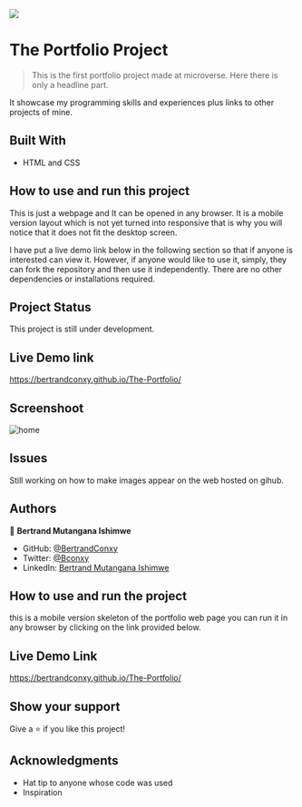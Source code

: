 ![](https://img.shields.io/badge/Microverse-blueviolet)

# The Portfolio Project

>This is the first portfolio project made at microverse.
>Here there is only a headline part.

It showcase my programming skills and experiences plus links to other projects of mine.

## Built With

- HTML and CSS 

## How to use and run this project

This is just a webpage and It can be opened in any browser.
It is a mobile version layout which is not yet turned into responsive that is why you will notice that it does not fit the desktop screen.

I have put a live demo link below in the following section so that
if anyone is interested can view it. However, if anyone would like to use it, simply, they can fork the repository and then use it independently.
There are no other dependencies or installations required.

## Project Status
This project is still under development.
## Live Demo link
 https://bertrandconxy.github.io/The-Portfolio/

## Screenshoot


![home](https://user-images.githubusercontent.com/90222110/143865232-58e8eed4-aefb-4cac-a77c-5132257f42e4.jpg)

## Issues

Still working on how to make images appear on the web hosted on gihub.

## Authors

👤 **Bertrand Mutangana Ishimwe**

- GitHub: [@BertrandConxy](https://github.com/BertrandConxy)
- Twitter: [@Bconxy](https://twitter.com/Bconxy)
- LinkedIn: [Bertrand Mutangana Ishimwe](https://www.linkedin.com/in/bertrand-mutangana-024905220/)

## How to use and run the project

this is a mobile version skeleton of the portfolio web page
you can run it in any browser by clicking on the link provided below.

## Live Demo Link
https://bertrandconxy.github.io/The-Portfolio/


## Show your support

Give a ⭐️ if you like this project!

## Acknowledgments

- Hat tip to anyone whose code was used
- Inspiration

